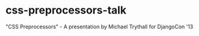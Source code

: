 css-preprocessors-talk
======================

"CSS Preprocessors" - A presentation by Michael Trythall for DjangoCon '13